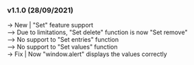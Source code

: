 ### v1.1.0 (28/09/2021)
-> New | "Set" feature support<br>
--> Due to limitations, "Set delete" function is now "Set remove"<br>
--> No support to "Set entries" function<br>
--> No support to "Set values" function<br>
-> Fix | Now "window.alert" displays the values correctly<br>